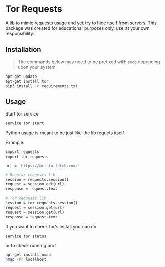 Tor Requests
===================
A lib to mimic requests usage and yet try to hide itself from servers. This package was created for educational purposes only, use at your own responsibility.

## Installation
>The commands below may need to be prefixed with `sudo` depending upon your system

```bash
apt-get update
apt-get install tor
pip3 install -r requirements.txt
```

## Usage

Start tor service
```bash
service tor start
```

Python usage is meant to be just like the lib requets itself.

Example:
```bash
import requests
import tor_requests

url = 'https://url-to-fetch.com/'

# Regular requests lib
session = requests.session()
request = session.get(url)
response = request.text

# Tor requests lib
session = tor_requests.session()
request = session.get(url)
request = session.get(url)
response = request.text
```

If you want to check tor's install you can do

```bash
service tor status
```
or to check running port

```bash
apt-get install nmap
nmap -Pn localhost
```
